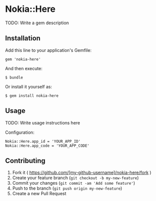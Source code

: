# Nokia::Here

TODO: Write a gem description

## Installation

Add this line to your application's Gemfile:

    gem 'nokia-here'

And then execute:

    $ bundle

Or install it yourself as:

    $ gem install nokia-here

## Usage

TODO: Write usage instructions here

Configuration:

    Nokia::Here.app_id = 'YOUR_APP_ID'
    Nokia::Here.app_code = 'YOUR_APP_CODE'


## Contributing

1. Fork it ( https://github.com/[my-github-username]/nokia-here/fork )
2. Create your feature branch (`git checkout -b my-new-feature`)
3. Commit your changes (`git commit -am 'Add some feature'`)
4. Push to the branch (`git push origin my-new-feature`)
5. Create a new Pull Request
